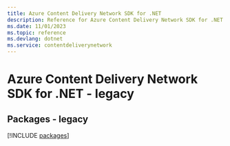 ```yaml
---
title: Azure Content Delivery Network SDK for .NET
description: Reference for Azure Content Delivery Network SDK for .NET
ms.date: 11/01/2023
ms.topic: reference
ms.devlang: dotnet
ms.service: contentdeliverynetwork
---
```

# Azure Content Delivery Network SDK for .NET - legacy
## Packages - legacy
[!INCLUDE [packages](content-delivery-network-index.md)]